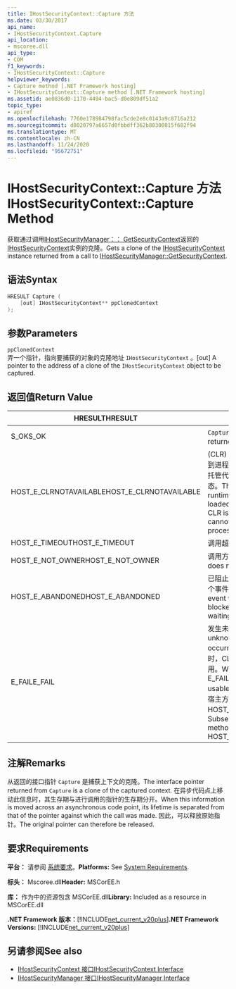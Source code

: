 ```yaml
---
title: IHostSecurityContext::Capture 方法
ms.date: 03/30/2017
api_name:
- IHostSecurityContext.Capture
api_location:
- mscoree.dll
api_type:
- COM
f1_keywords:
- IHostSecurityContext::Capture
helpviewer_keywords:
- Capture method [.NET Framework hosting]
- IHostSecurityContext::Capture method [.NET Framework hosting]
ms.assetid: ae0836d0-1170-4494-bac5-d0e809df51a2
topic_type:
- apiref
ms.openlocfilehash: 7760e178984798fac5cde2e8c0143a9c8716a212
ms.sourcegitcommit: d8020797a6657d0fbbdff362b80300815f682f94
ms.translationtype: MT
ms.contentlocale: zh-CN
ms.lasthandoff: 11/24/2020
ms.locfileid: "95672751"
---
```

# <a name="ihostsecuritycontextcapture-method"></a><span data-ttu-id="0eb9e-102">IHostSecurityContext::Capture 方法</span><span class="sxs-lookup"><span data-stu-id="0eb9e-102">IHostSecurityContext::Capture Method</span></span>

<span data-ttu-id="0eb9e-103">获取通过调用[IHostSecurityManager：： GetSecurityContext](ihostsecuritymanager-getsecuritycontext-method.md)返回的[IHostSecurityContext](ihostsecuritycontext-interface.md)实例的克隆。</span><span class="sxs-lookup"><span data-stu-id="0eb9e-103">Gets a clone of the [IHostSecurityContext](ihostsecuritycontext-interface.md) instance returned from a call to [IHostSecurityManager::GetSecurityContext](ihostsecuritymanager-getsecuritycontext-method.md).</span></span>  
  
## <a name="syntax"></a><span data-ttu-id="0eb9e-104">语法</span><span class="sxs-lookup"><span data-stu-id="0eb9e-104">Syntax</span></span>  
  
```cpp
HRESULT Capture (  
    [out] IHostSecurityContext** ppClonedContext  
);  
```  
  
## <a name="parameters"></a><span data-ttu-id="0eb9e-105">参数</span><span class="sxs-lookup"><span data-stu-id="0eb9e-105">Parameters</span></span>  

 `ppClonedContext`  
 <span data-ttu-id="0eb9e-106">弄一个指针，指向要捕获的对象的克隆地址 `IHostSecurityContext` 。</span><span class="sxs-lookup"><span data-stu-id="0eb9e-106">[out] A pointer to the address of a clone of the `IHostSecurityContext` object to be captured.</span></span>  
  
## <a name="return-value"></a><span data-ttu-id="0eb9e-107">返回值</span><span class="sxs-lookup"><span data-stu-id="0eb9e-107">Return Value</span></span>  
  
|<span data-ttu-id="0eb9e-108">HRESULT</span><span class="sxs-lookup"><span data-stu-id="0eb9e-108">HRESULT</span></span>|<span data-ttu-id="0eb9e-109">说明</span><span class="sxs-lookup"><span data-stu-id="0eb9e-109">Description</span></span>|  
|-------------|-----------------|  
|<span data-ttu-id="0eb9e-110">S_OK</span><span class="sxs-lookup"><span data-stu-id="0eb9e-110">S_OK</span></span>|<span data-ttu-id="0eb9e-111">`Capture` 已成功返回。</span><span class="sxs-lookup"><span data-stu-id="0eb9e-111">`Capture` returned successfully.</span></span>|  
|<span data-ttu-id="0eb9e-112">HOST_E_CLRNOTAVAILABLE</span><span class="sxs-lookup"><span data-stu-id="0eb9e-112">HOST_E_CLRNOTAVAILABLE</span></span>|<span data-ttu-id="0eb9e-113"> (CLR) 的公共语言运行时未加载到进程中，或 CLR 处于无法运行托管代码或成功处理调用的状态。</span><span class="sxs-lookup"><span data-stu-id="0eb9e-113">The common language runtime (CLR) has not been loaded into a process, or the CLR is in a state in which it cannot run managed code or process the call successfully.</span></span>|  
|<span data-ttu-id="0eb9e-114">HOST_E_TIMEOUT</span><span class="sxs-lookup"><span data-stu-id="0eb9e-114">HOST_E_TIMEOUT</span></span>|<span data-ttu-id="0eb9e-115">调用超时。</span><span class="sxs-lookup"><span data-stu-id="0eb9e-115">The call timed out.</span></span>|  
|<span data-ttu-id="0eb9e-116">HOST_E_NOT_OWNER</span><span class="sxs-lookup"><span data-stu-id="0eb9e-116">HOST_E_NOT_OWNER</span></span>|<span data-ttu-id="0eb9e-117">调用方不拥有该锁。</span><span class="sxs-lookup"><span data-stu-id="0eb9e-117">The caller does not own the lock.</span></span>|  
|<span data-ttu-id="0eb9e-118">HOST_E_ABANDONED</span><span class="sxs-lookup"><span data-stu-id="0eb9e-118">HOST_E_ABANDONED</span></span>|<span data-ttu-id="0eb9e-119">已阻止的线程或纤程正在等待某个事件时，该事件被取消。</span><span class="sxs-lookup"><span data-stu-id="0eb9e-119">An event was canceled while a blocked thread or fiber was waiting on it.</span></span>|  
|<span data-ttu-id="0eb9e-120">E_FAIL</span><span class="sxs-lookup"><span data-stu-id="0eb9e-120">E_FAIL</span></span>|<span data-ttu-id="0eb9e-121">发生未知的灾难性故障。</span><span class="sxs-lookup"><span data-stu-id="0eb9e-121">An unknown catastrophic failure occurred.</span></span> <span data-ttu-id="0eb9e-122">当方法返回 E_FAIL 时，CLR 在该进程内将不再可用。</span><span class="sxs-lookup"><span data-stu-id="0eb9e-122">When a method returns E_FAIL, the CLR is no longer usable within the process.</span></span> <span data-ttu-id="0eb9e-123">对宿主方法的后续调用会返回 HOST_E_CLRNOTAVAILABLE。</span><span class="sxs-lookup"><span data-stu-id="0eb9e-123">Subsequent calls to hosting methods return HOST_E_CLRNOTAVAILABLE.</span></span>|  
  
## <a name="remarks"></a><span data-ttu-id="0eb9e-124">注解</span><span class="sxs-lookup"><span data-stu-id="0eb9e-124">Remarks</span></span>  

 <span data-ttu-id="0eb9e-125">从返回的接口指针 `Capture` 是捕获上下文的克隆。</span><span class="sxs-lookup"><span data-stu-id="0eb9e-125">The interface pointer returned from `Capture` is a clone of the captured context.</span></span> <span data-ttu-id="0eb9e-126">在异步代码点上移动此信息时，其生存期与进行调用的指针的生存期分开。</span><span class="sxs-lookup"><span data-stu-id="0eb9e-126">When this information is moved across an asynchronous code point, its lifetime is separated from that of the pointer against which the call was made.</span></span> <span data-ttu-id="0eb9e-127">因此，可以释放原始指针。</span><span class="sxs-lookup"><span data-stu-id="0eb9e-127">The original pointer can therefore be released.</span></span>  
  
## <a name="requirements"></a><span data-ttu-id="0eb9e-128">要求</span><span class="sxs-lookup"><span data-stu-id="0eb9e-128">Requirements</span></span>  

 <span data-ttu-id="0eb9e-129">**平台：** 请参阅 [系统要求](../../get-started/system-requirements.md)。</span><span class="sxs-lookup"><span data-stu-id="0eb9e-129">**Platforms:** See [System Requirements](../../get-started/system-requirements.md).</span></span>  
  
 <span data-ttu-id="0eb9e-130">**标头：** Mscoree.dll</span><span class="sxs-lookup"><span data-stu-id="0eb9e-130">**Header:** MSCorEE.h</span></span>  
  
 <span data-ttu-id="0eb9e-131">**库：** 作为中的资源包含 MSCorEE.dll</span><span class="sxs-lookup"><span data-stu-id="0eb9e-131">**Library:** Included as a resource in MSCorEE.dll</span></span>  
  
 <span data-ttu-id="0eb9e-132">**.NET Framework 版本：**[!INCLUDE[net_current_v20plus](../../../../includes/net-current-v20plus-md.md)]</span><span class="sxs-lookup"><span data-stu-id="0eb9e-132">**.NET Framework Versions:** [!INCLUDE[net_current_v20plus](../../../../includes/net-current-v20plus-md.md)]</span></span>  
  
## <a name="see-also"></a><span data-ttu-id="0eb9e-133">另请参阅</span><span class="sxs-lookup"><span data-stu-id="0eb9e-133">See also</span></span>

- [<span data-ttu-id="0eb9e-134">IHostSecurityContext 接口</span><span class="sxs-lookup"><span data-stu-id="0eb9e-134">IHostSecurityContext Interface</span></span>](ihostsecuritycontext-interface.md)
- [<span data-ttu-id="0eb9e-135">IHostSecurityManager 接口</span><span class="sxs-lookup"><span data-stu-id="0eb9e-135">IHostSecurityManager Interface</span></span>](ihostsecuritymanager-interface.md)
